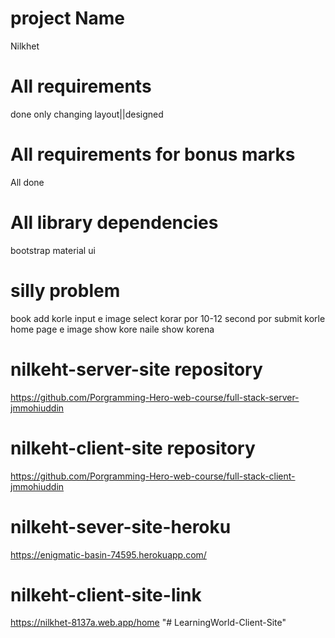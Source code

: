 # project Name

Nilkhet

# All requirements

done only changing layout||designed

# All requirements for bonus marks

All done

# All library dependencies

bootstrap
material ui

# silly problem

book add korle input e image select korar por 10-12 second por submit korle home page e image show kore naile show korena

# nilkeht-server-site repository

https://github.com/Porgramming-Hero-web-course/full-stack-server-jmmohiuddin

# nilkeht-client-site repository

https://github.com/Porgramming-Hero-web-course/full-stack-client-jmmohiuddin

# nilkeht-sever-site-heroku

https://enigmatic-basin-74595.herokuapp.com/

# nilkeht-client-site-link

https://nilkhet-8137a.web.app/home
"# LearningWorld-Client-Site" 
